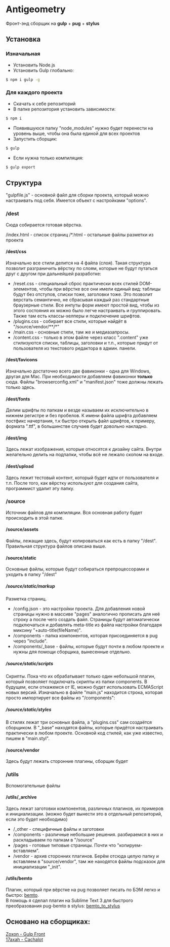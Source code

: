 # Antigeometry
Фронт-энд сборщик на **gulp** + **pug** + **stylus**

## Установка
### Изначальная
- Установить Node.js
- Установить Gulp глобально:
```sh
$ npm i gulp -g
```

### Для каждого проекта
- Скачать к себе репозиторий
- В папке репозитория установить зависимости:
```sh
$ npm i
```
- Появившуюся папку "node_modules" нужно будет перенести на уровень выше, чтобы она была единой для всех проектов
- Запустить сборщик:
```sh
$ gulp
```
- Если нужна только компиляция:
```sh
$ gulp export
```

## Структура
"gulpfile.js" - основной файл для сборки проекта, который можно настраивать под себя. Имеется объект с настройками "options".

### /dest
Сюда собирается готовая вёрстка.

/index.html - список страниц
/*.html - остальные файлы разметки из проекта

#### /dest/css
Изначально все стили делится на 4 файла (слоя). Такая структура позволит разграничить вёрстку по слоям, которые не будут путаться друг с другом при дальнейшей разработке:
- /reset.css - специальный сброс практически всех стилей DOM-элементов, чтобы при вёрстке все они имели единый вид: таблицы будут без отступов, списки тоже, заголовки тоже. Это позволит верстать семантично, не сбрасывая каждый раз стандартные браузерные стили. Все инпуты форм имеют простой вид, чтобы из этого состояния их можно было легче настраивать и группировать. Также там есть классы-хелперы и подключение шрифтов.
- /plugins.css - собирает все стили, которые найдёт в "/source/vendor/**/*"
- /main.css - основные стили, там же и медиазапросы.
- /content.css - только в этом файле через класс ".content" уже стилизуются списки, таблицы, заголовки и т.п., которые придут от пользователя из текстового редактора в админ. панели.

#### /dest/favicons
Изначально достаточно всего две фавиконки - одна для Windows, другая для Mac. При необходимости добавляем фавиконки **только** сюда. Файлы "browserconfig.xml" и "manifest.json" тоже должны лежать только здесь.

#### /dest/fonts
Делим шрифты по папкам и везде называем их исключительно в нижнем регистре и без пробелов. К имени файла шрифта добавляем постфикс начертания, т.к быстро открыть файл шрифтов, к примеру, формата ".ttf", в большинстве случаев будет довольно накладно.

#### /dest/img
Здесь лежат изображения, которые относятся к дизайну сайта. Внутри желательно делить на подпапки, чтобы всё не лежало скопом на входе.

#### /dest/upload
Здесь лежит тестовый контент, который будет идти от пользователя и т.п. После того, как вёрстку используют для создания сайта, программист удалит эту папку.

### /source
Источник файлов для компиляции. Вся основная работу будет происходить в этой папке.

#### /source/assets
Файлы, лежащие здесь, будут копироваться как есть в папку "/dest". Правильная структура файлов описана выше.

#### /source/static
Основные файлы, которые будут собираться препроцессорами и уходить в папку "/dest"

##### /source/static/markup
Разметка страниц.

- /config.json - это настройки проекта. Для добавления новой страницы нужно в массиве "pages" аналогично прописать для неё строку а после чего создать файл. Страницы будут автоматически подключаться и добавлять meta-title из файла настройки благодаря миксину "+auto-title(fileName)".
- /components - папка компонентов, которая присоединяется в pug через "include".
- /components/_base - файлы, которые будут почти в любом проекте и нужны для помощи сборщика, вынесенные отдельно.

##### /source/static/scripts
Скрипты. Пока что их обрабатывает только один небольшой плагин, который позволяет подключать скрипты из папки components.
В будущем, если откажемся от IE, можно будет использовать ECMAScript новых версий.
Изначально в файле "main.js" находится строка, которая просто импортирует все файлы из "/components":

##### /source/static/styles
В стилях лежат три основных файла, а "plugins.css" сам создаётся сборщиком.
В "_base" находятся файлы, которые придётся настраивать практически в любом проекте.
Основной код стилей, как уже известно, пишем в "main.styl".

#### /source/vendor
Здесь будут лежать сторонние плагины, сборщик будет 

### /utils
Вспомогательные файлы

#### /utils/_archive
Здесь лежат заготовки компонентов, различных плагинов, их примеров и инициализации.
(можно будет вынести это в отдельный репозиторий, если это будет необходимо)

- /_other - специфичные файлы и заготовки
- /components - различные небольшие решения. разбираемся в них и раскладываем по папкам в "/source"
- /pages - готовые типовые страницы. Почти что "копируем-вставляем".
- /vendor - архив сторонних плагинов. Берём отсюда целую папку и вставляем в "source/vendor", там же находятся файлы подсказок для инициализации "_init".

#### /utils/bemto
Плагин, который при вёрстке на pug позволяет писать по БЭМ легко и быстро: [bemto](https://github.com/kizu/bemto).
\
В помощь я сделал плагин на Sublime Text 3 для быстрого преобразования pug-bemto в stylus: [bemto_to_stylus](https://github.com/hpr895/bemto_to_stylus)

## Основано на сборщиках:
[Zoxon - Gulp Front](https://github.com/zoxon/gulp-front)
\
[17axah - Cachalot](https://github.com/17axah/Cachalot)
